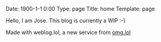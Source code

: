 Date: 1900-1-1 0:00
Type: page
Title: home
Template: page

Hello, I am Jose. This blog is currently a WIP :-)

Made with weblog.lol, a new service from [omg.lol](https://home.omg.lol/referred-by/vzq)

